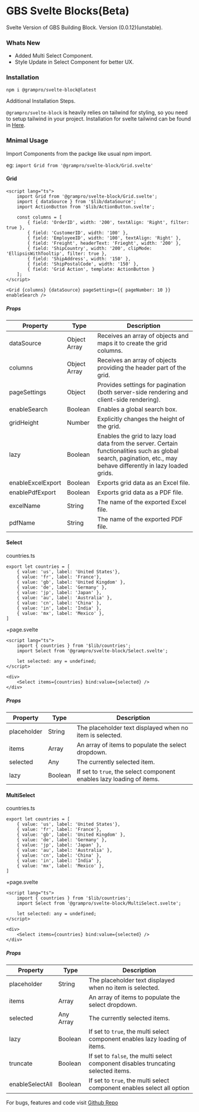 # GBS Svelte Blocks(Beta)

Svelte Version of GBS Building Block. Version (0.0.12)(unstable).

### Whats New

- Added Multi Select Component.
- Style Update in Select Component for better UX.

### Installation

```bash
npm i @grampro/svelte-block@latest
```

Additional Installation Steps.

`@grampro/svelte-block` is heavily relies on tailwind for styling, so you need to setup tailwind in your project. Installation for svelte tailwind can be found in [Here](https://tailwindcss.com/docs/guides/sveltekit).

### Mnimal Usage

Import Components from the packge like usual npm import.

eg: `import Grid from '@grampro/svelte-block/Grid.svelte'`

#### Grid

```
<script lang="ts">
	import Grid from '@grampro/svelte-block/Grid.svelte';
	import { dataSource } from '$lib/dataSource';
	import ActionButton from '$lib/ActionButton.svelte';

	const columns = [
		{ field: 'OrderID', width: '200', textAlign: 'Right', filter: true },
		{ field: 'CustomerID', width: '100' },
		{ field: 'EmployeeID', width: '100', textAlign: 'Right' },
		{ field: 'Freight', headerText: 'Frieght', width: '200' },
		{ field: 'ShipCountry', width: '200', clipMode: 'EllipsisWithTooltip', filter: true },
		{ field: 'ShipAddress', width: '150' },
		{ field: 'ShipPostalCode', width: '150' },
		{ field: 'Grid Action', template: ActionButton }
	];
</script>

<Grid {columns} {dataSource} pageSettings={{ pageNumber: 10 }} enableSearch />

```

##### Props

| Property          | Type         | Description                                                                                                                                                       |
| ----------------- | ------------ | ----------------------------------------------------------------------------------------------------------------------------------------------------------------- |
| dataSource        | Object Array | Receives an array of objects and maps it to create the grid columns.                                                                                              |
| columns           | Object Array | Receives an array of objects providing the header part of the grid.                                                                                               |
| pageSettings      | Object       | Provides settings for pagination (both server-side rendering and client-side rendering).                                                                          |
| enableSearch      | Boolean      | Enables a global search box.                                                                                                                                      |
| gridHeight        | Number       | Explicitly changes the height of the grid.                                                                                                                        |
| lazy              | Boolean      | Enables the grid to lazy load data from the server. Certain functionalities such as global search, pagination, etc., may behave differently in lazy loaded grids. |
| enableExcelExport | Boolean      | Exports grid data as an Excel file.                                                                                                                               |
| enablePdfExport   | Boolean      | Exports grid data as a PDF file.                                                                                                                                  |
| excelName         | String       | The name of the exported Excel file.                                                                                                                              |
| pdfName           | String       | The name of the exported PDF file.                                                                                                                                |

#### Select

countries.ts

```
export let countries = [
	{ value: 'us', label: 'United States'},
	{ value: 'fr', label: 'France'},
	{ value: 'gb', label: 'United Kingdom' },
	{ value: 'de', label: 'Germany' },
	{ value: 'jp', label: 'Japan' },
	{ value: 'au', label: 'Australia' },
	{ value: 'cn', label: 'China' },
	{ value: 'in', label: 'India' },
	{ value: 'mx', label: 'Mexico' },
]
```

+page.svelte

```
<script lang="ts">
	import { countries } from '$lib/countries';
	import Select from '@grampro/svelte-block/Select.svelte';

	let selected: any = undefined;
</script>

<div>
	<Select items={countries} bind:value={selected} />
</div>
```

##### Props

| Property    | Type    | Description                                                           |
| ----------- | ------- | --------------------------------------------------------------------- |
| placeholder | String  | The placeholder text displayed when no item is selected.              |
| items       | Array   | An array of items to populate the select dropdown.                    |
| selected    | Any     | The currently selected item.                                          |
| lazy        | Boolean | If set to `true`, the select component enables lazy loading of items. |

#### MultiSelect

countries.ts

```
export let countries = [
	{ value: 'us', label: 'United States'},
	{ value: 'fr', label: 'France'},
	{ value: 'gb', label: 'United Kingdom' },
	{ value: 'de', label: 'Germany' },
	{ value: 'jp', label: 'Japan' },
	{ value: 'au', label: 'Australia' },
	{ value: 'cn', label: 'China' },
	{ value: 'in', label: 'India' },
	{ value: 'mx', label: 'Mexico' },
]
```

+page.svelte

```
<script lang="ts">
	import { countries } from '$lib/countries';
	import Select from '@grampro/svelte-block/MultiSelect.svelte';

	let selected: any = undefined;
</script>

<div>
	<Select items={countries} bind:value={selected} />
</div>
```

##### Props

| Property        | Type      | Description                                                                       |
| --------------- | --------- | --------------------------------------------------------------------------------- |
| placeholder     | String    | The placeholder text displayed when no item is selected.                          |
| items           | Array     | An array of items to populate the select dropdown.                                |
| selected        | Any Array | The currently selected items.                                                     |
| lazy            | Boolean   | If set to `true`, the multi select component enables lazy loading of items.       |
| truncate        | Boolean   | If set to `false`, the multi select component disables truncating selected items. |
| enableSelectAll | Boolean   | If set to `true`, the multi select component enables select all option            |

For bugs, features and code visit [Github Repo](https://github.com/ananduremanan/svelte-component-library)
